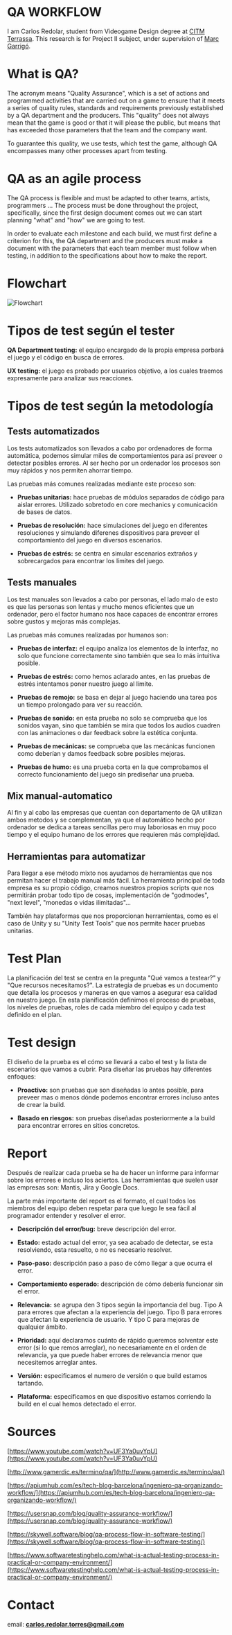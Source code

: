 # **QA WORKFLOW**

I am Carlos Redolar, student from Videogame Design degree at [CITM Terrassa](https://www.citm.upc.edu/). This research is for Project II subject, under supervision of [Marc Garrigó](https://es.linkedin.com/in/mgarrigo).


# What is QA?

The acronym means "Quality Assurance", which is a set of actions and programmed activities that are carried out on a game to ensure that it meets a series of quality rules, standards and requirements previously established by a QA department and the producers. This "quality" does not always mean that the game is good or that it will please the public, but means that has exceeded those parameters that the team and the company want.

To guarantee this quality, we use tests, which test the game, although QA encompasses many other processes apart from testing.


# QA as an agile process

The QA process is flexible and must be adapted to other teams, artists, programmers ... The process must be done throughout the project, specifically, since the first design document comes out we can start planning "what" and "how" we are going to test.

In order to evaluate each milestone and each build, we must first define a criterion for this, the QA department and the producers must make a document with the parameters that each team member must follow when testing, in addition to the specifications about how to make the report.


# Flowchart

![Flowchart](https://raw.githubusercontent.com/carlosredolar/QA-WORKFLOW/master/docs/flowchart.PNG)


# Tipos de test según el tester

**QA Department testing:** el equipo encargado de la propia empresa porbará el juego y el código en busca de errores.

**UX testing:** el juego es probado por usuarios objetivo, a los cuales traemos expresamente para analizar sus reacciones.


# Tipos de test según la metodología

## Tests automatizados

Los tests automatizados son llevados a cabo por ordenadores de forma automática, podemos simular miles de comportamientos para así preveer o detectar posibles errores. Al ser hecho por un ordenador los procesos son muy rápidos y nos permiten ahorrar tiempo.

Las pruebas más comunes realizadas mediante este proceso son:

- **Pruebas unitarias:** hace pruebas de módulos separados de código para aislar errores. Utilizado sobretodo en core mechanics y comunicación de bases de datos.

- **Pruebas de resolución:** hace simulaciones del juego en diferentes resoluciones y simulando diferenes dispositivos para preveer el comportamiento del juego en diversos escenarios.

- **Pruebas de estrés:** se centra en simular escenarios extraños y sobrecargados para encontrar los límites del juego.


## Tests manuales

Los test manuales son llevados a cabo por personas, el lado malo de esto es que las personas son lentas y mucho menos eficientes que un ordenador, pero el factor humano nos hace capaces de encontrar errores sobre gustos y mejoras más complejas. 

Las pruebas más comunes realizadas por humanos son:

- **Pruebas de interfaz:** el equipo analiza los elementos de la interfaz, no solo que funcione correctamente sino también que sea lo más intuitiva posible.

- **Pruebas de estrés:** como hemos aclarado antes, en las pruebas de estrés intentamos poner nuestro juego al límite.

- **Pruebas de remojo:** se basa en dejar al juego haciendo una tarea pos un tiempo prolongado para ver su reacción.

- **Pruebas de sonido:** en esta prueba no solo se comprueba que los sonidos vayan, sino que también se mira que todos los audios cuadren con las animaciones o  dar feedback sobre la estética conjunta.

- **Pruebas de mecánicas:** se comprueba que las mecánicas funcionen como deberían y damos feedback sobre posibles mejoras.

- **Pruebas de humo:** es una prueba corta en la que comprobamos el correcto funcionamiento del juego sin prediseñar una prueba.

## Mix manual-automatico

Al fin y al cabo las empresas que cuentan con departamento de QA utilizan ambos metodos y se complementan, ya que el automático hecho por ordenador se dedica a tareas sencillas pero muy laboriosas en muy poco tiempo y el equipo humano de los errores que requieren más complejidad.

## Herramientas para automatizar

Para llegar a ese método mixto nos ayudamos de herramientas que nos permitan hacer el trabajo manual más fácil.
La herramienta principal de toda empresa es su propio código, creamos nuestros propios scripts que nos permitirán probar todo tipo de cosas, implementación de "godmodes", "next level", "monedas o vidas ilimitadas"...

También hay plataformas que nos proporcionan herramientas, como es el caso de Unity y su "Unity Test Tools" que nos permite hacer pruebas unitarias.


# Test Plan

La planificación del test se centra en la pregunta "Qué vamos a testear?" y "Que recursos necesitamos?". La estrategia de pruebas es un documento que detalla los procesos y maneras en que vamos a asegurar esa calidad en nuestro juego. En esta planificación definimos el proceso de pruebas, los niveles de pruebas, roles de cada miembro del equipo y cada test definido en el plan.


# Test design

El diseño de la prueba es el cómo se llevará a cabo el test y la lista de escenarios que vamos a cubrir.
Para diseñar las pruebas hay diferentes enfoques:

- **Proactivo:** son pruebas que son diseñadas lo antes posible, para preveer mas o menos dónde podemos encontrar errores incluso antes de crear la build.

- **Basado en riesgos:** son pruebas diseñadas posteriormente a la build para encontrar errores en sitios concretos.


# Report

Después de realizar cada prueba se ha de hacer un informe para informar sobre los errores e incluso los aciertos.
Las herramientas que suelen usar las empresas son: Mantis, Jira y Google Docs.

La parte más importante del report es el formato, el cual todos los miembros del equipo deben respetar para que luego le sea fácil al programador entender y resolver el error.

- **Descripción del error/bug:** breve descripción del error.

- **Estado:** estado actual del error, ya sea acabado de detectar, se esta resolviendo, esta resuelto, o no es necesario resolver.

- **Paso-paso:** descripción paso a paso de cómo llegar a que ocurra el error.

- **Comportamiento esperado:** descripción de cómo debería funcionar sin el error.

- **Relevancia:** se agrupa den 3 tipos según la importancia del bug. Tipo A para errores que afectan a la experiencia del juego. Tipo B para errores que afectan la experiencia de usuario. Y tipo C para mejoras de qualquier ámbito.

- **Prioridad:** aquí declaramos cuánto de rápido queremos solventar este error (si lo que remos arreglar), no necesariamente en el orden de relevancia, ya que puede haber errores de relevancia menor que necesitemos arreglar antes.

- **Versión:** especificamos el numero de versión o que build estamos tartando.

- **Plataforma:** especificamos en que dispositivo estamos corriendo la build en el cual hemos detectado el error.


# Sources

[https://www.youtube.com/watch?v=UF3Ya0uvYpU](https://www.youtube.com/watch?v=UF3Ya0uvYpU)

[http://www.gamerdic.es/termino/qa/](http://www.gamerdic.es/termino/qa/)

[https://apiumhub.com/es/tech-blog-barcelona/ingeniero-qa-organizando-workflow/](https://apiumhub.com/es/tech-blog-barcelona/ingeniero-qa-organizando-workflow/)

[https://usersnap.com/blog/quality-assurance-workflow/](https://usersnap.com/blog/quality-assurance-workflow/)

[https://skywell.software/blog/qa-process-flow-in-software-testing/](https://skywell.software/blog/qa-process-flow-in-software-testing/)

[https://www.softwaretestinghelp.com/what-is-actual-testing-process-in-practical-or-company-environment/](https://www.softwaretestinghelp.com/what-is-actual-testing-process-in-practical-or-company-environment/)


# Contact

email: **carlos.redolar.torres@gmail.com**



